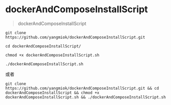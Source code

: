 # dockerAndComposeInstallScript
>dockerAndComposeInstallScript

```
git clone https://github.com/yangmiok/dockerAndComposeInstallScript.git

```
```
cd dockerAndComposeInstallScript/

```
```
chmod +x dockerAndComposeInstallScript.sh

```
```
./dockerAndComposeInstallScript.sh

```

或者
```
git clone https://github.com/yangmiok/dockerAndComposeInstallScript.git && cd dockerAndComposeInstallScript && chmod +x dockerAndComposeInstallScript.sh && ./dockerAndComposeInstallScript.sh

```
